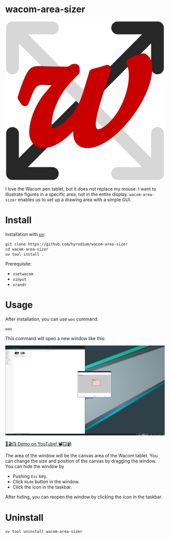 # wacom-area-sizer

![](src/wacom_area_sizer/icon.svg)

I love the Wacom pen tablet, but it does not replace my mouse.
I want to illustrate figures in a specific area, not in the entire display.
`wacom-area-sizer` enables us to set up a drawing area with a simple GUI.

# Install

Installation with [uv](https://docs.astral.sh/uv/):

```
git clone https://github.com/hyrodium/wacom-area-sizer
cd wacom-area-sizer
uv tool install .
```

Prerequisite:

- `xsetwacom`
- `xinput`
- `xrandr`

# Usage

After installation, you can use `was` command.

```
was
```

This command will open a new window like this:

![](screenshot.png)

[📸🎬📺 Demo on YouTube! 📽️🎞️📹](https://www.youtube.com/watch?v=HCX8so2dX_U)

The area of the window will be the canvas area of the Wacom tablet.
You can change the size and position of the canvas by dragging the window.
You can hide the window by

- Pushing `Esc` key.
- Click `Hide` button in the window.
- Click the icon in the taskbar.

After hiding, you can reopen the window by clicking the icon in the taskbar.

# Uninstall

```
uv tool uninstall wacom-area-sizer
```
